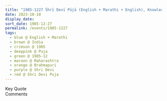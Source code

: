 ```yaml
---
title: "1985-1227 Śhrī Devī Pūjā (English + Marathi + English), Knowledge of the Roots, Brahmapuri, Maharashtra, India"
date: 2023-10-10
display_date: 
sort_date: 1985-12-27
permalink: /events/1985-1227
tags:
  - blue @ English + Marathi
  - brown @ India
  - crimson @ 1985
  - deeppink @ Puja
  - green @ 1985-12
  - maroon @ Maharashtra
  - orange @ Brahmapuri
  - purple @ Shri Devi
  - red @ Shri Devi Puja
---
```


<wave-list>
  <list-title color="green" width="75">Key Quote</list-title>
  <list-item color="BlanchedAlmond"  width="200"></list-item>
  <list-item color="Lavender"></list-item>
  <list-item color="BlanchedAlmond"></list-item>
</wave-list>

<br>

<wave-list>
  <list-title color="green" width="75">Comments</list-title>
  <list-item color="BlanchedAlmond"  width="200"></list-item>
  <list-item color="Lavender"></list-item>
  <list-item color="BlanchedAlmond"></list-item>
</wave-list>